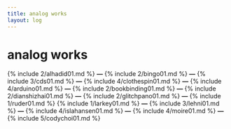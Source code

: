 ```yaml
---
title: analog works
layout: log
---
```


# <span id="title">analog works</span>

{% include 2/alhadid01.md %}
**—**
{% include 2/bingo01.md %}
**—**
{% include 3/cds01.md %}
**—**
{% include 4/clothespin01.md %}
**—**
{% include 4/arduino01.md %}
**—**
{% include 2/bookbinding01.md %}
**—**
{% include 2/dianshizhai01.md %}
**—**
{% include 2/glitchpano01.md %}
**—**
{% include 1/ruder01.md %}
{% include 1/larkey01.md %}
**—**
{% include 3/lehni01.md %}
**—**
{% include 4/islahansen01.md %}
**—**
{% include 4/moire01.md %}
**—**
{% include 5/codychoi01.md %}
